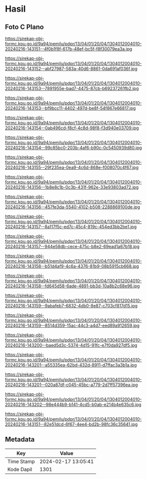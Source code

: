 # Hasil

## Foto C Plano

https://sirekap-obj-formc.kpu.go.id/9a94/pemilu/pdpr/13/04/01/20/04/1304012004010-20240216-143151--4f0b1f8f-617b-48ef-bc5f-f8f30079ea3a.jpg

https://sirekap-obj-formc.kpu.go.id/9a94/pemilu/pdpr/13/04/01/20/04/1304012004010-20240216-143152--abf27987-583a-40d6-8861-0da691af036f.jpg

https://sirekap-obj-formc.kpu.go.id/9a94/pemilu/pdpr/13/04/01/20/04/1304012004010-20240216-143153--7891955e-bad7-4475-87cb-b69237261fb2.jpg

https://sirekap-obj-formc.kpu.go.id/9a94/pemilu/pdpr/13/04/01/20/04/1304012004010-20240216-143153--bf9bcc11-4402-497d-be8f-54f867e66817.jpg

https://sirekap-obj-formc.kpu.go.id/9a94/pemilu/pdpr/13/04/01/20/04/1304012004010-20240216-143154--0ab496cd-f8cf-4c8d-98f8-f3d940e03709.jpg

https://sirekap-obj-formc.kpu.go.id/9a94/pemilu/pdpr/13/04/01/20/04/1304012004010-20240216-143154--99c85bc0-203b-4af6-b90c-0c5450939d80.jpg

https://sirekap-obj-formc.kpu.go.id/9a94/pemilu/pdpr/13/04/01/20/04/1304012004010-20240216-143155--29f235ea-0ea9-4c6d-868e-f008070c4f67.jpg

https://sirekap-obj-formc.kpu.go.id/9a94/pemilu/pdpr/13/04/01/20/04/1304012004010-20240216-143156--1b8e8c1b-0c3b-431f-962e-33e93803ad72.jpg

https://sirekap-obj-formc.kpu.go.id/9a94/pemilu/pdpr/13/04/01/20/04/1304012004010-20240216-143156--457fe3da-5540-4102-b508-2288869100de.jpg

https://sirekap-obj-formc.kpu.go.id/9a94/pemilu/pdpr/13/04/01/20/04/1304012004010-20240216-143157--8a117f5c-ed7c-45c4-819c-454ed3bb2be1.jpg

https://sirekap-obj-formc.kpu.go.id/9a94/pemilu/pdpr/13/04/01/20/04/1304012004010-20240216-143157--944e58db-cece-475c-b8e2-69ead1a67b18.jpg

https://sirekap-obj-formc.kpu.go.id/9a94/pemilu/pdpr/13/04/01/20/04/1304012004010-20240216-143158--b51d4af9-4c6a-4376-81b9-08b5915cb668.jpg

https://sirekap-obj-formc.kpu.go.id/9a94/pemilu/pdpr/13/04/01/20/04/1304012004010-20240216-143158--fd645d58-6ade-4891-bb3d-10a8b2c68e96.jpg

https://sirekap-obj-formc.kpu.go.id/9a94/pemilu/pdpr/13/04/01/20/04/1304012004010-20240216-143159--9abafeb7-6832-4db0-8e87-c703cf817d15.jpg

https://sirekap-obj-formc.kpu.go.id/9a94/pemilu/pdpr/13/04/01/20/04/1304012004010-20240216-143159--8514d359-15ac-44c3-a4d7-eed89a912659.jpg

https://sirekap-obj-formc.kpu.go.id/9a94/pemilu/pdpr/13/04/01/20/04/1304012004010-20240216-143200--baed5d3c-5374-4d15-91fc-e7f0da927df5.jpg

https://sirekap-obj-formc.kpu.go.id/9a94/pemilu/pdpr/13/04/01/20/04/1304012004010-20240216-143201--a55335ea-62bd-432d-8911-d7ffac3a3b1a.jpg

https://sirekap-obj-formc.kpu.go.id/9a94/pemilu/pdpr/13/04/01/20/04/1304012004010-20240216-143201--020a87df-c045-45bc-a779-2d7ff57396ea.jpg

https://sirekap-obj-formc.kpu.go.id/9a94/pemilu/pdpr/13/04/01/20/04/1304012004010-20240216-143202--98e444b9-b141-4cd5-b0ab-e214b4e635c6.jpg

https://sirekap-obj-formc.kpu.go.id/9a94/pemilu/pdpr/13/04/01/20/04/1304012004010-20240216-143151--82e51dcd-6f67-4ee4-bd2b-98fc36c35641.jpg


## Metadata

| Key        | Value               |
| ---------- | ------------------- |
| Time Stamp | 2024-02-17 13:05:41 |
| Kode Dapil | 1301                |



